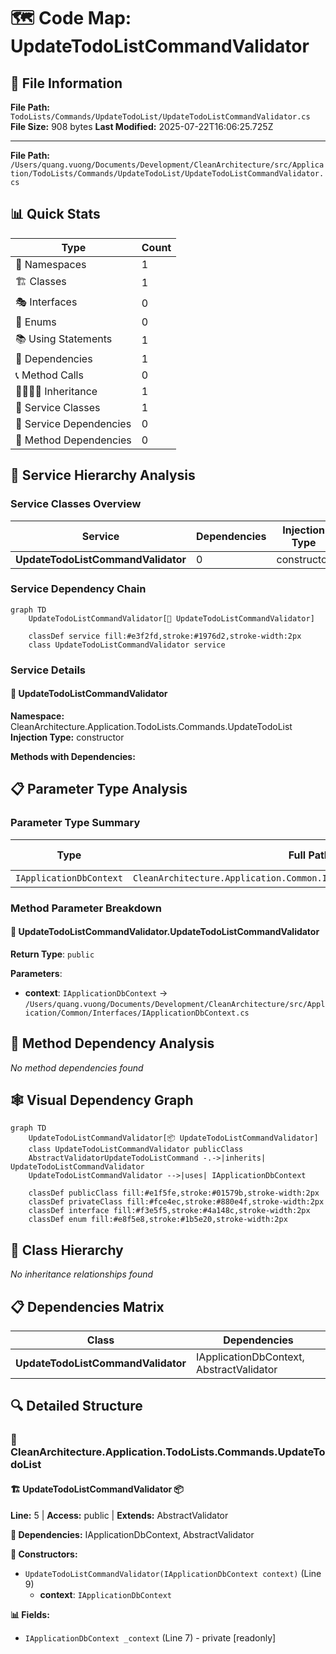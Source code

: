 # 🗺️ Code Map: UpdateTodoListCommandValidator

## 📁 File Information

**File Path:** `TodoLists/Commands/UpdateTodoList/UpdateTodoListCommandValidator.cs`
**File Size:** 908 bytes
**Last Modified:** 2025-07-22T16:06:25.725Z

---


**File Path:** `/Users/quang.vuong/Documents/Development/CleanArchitecture/src/Application/TodoLists/Commands/UpdateTodoList/UpdateTodoListCommandValidator.cs`

## 📊 Quick Stats

| Type | Count |
|------|-------|
| 📁 Namespaces | 1 |
| 🏗️ Classes | 1 |
| 🎭 Interfaces | 0 |
| 📝 Enums | 0 |
| 📚 Using Statements | 1 |
| 🔗 Dependencies | 1 |
| 📞 Method Calls | 0 |
| 👨‍👩‍👧‍👦 Inheritance | 1 |
| 🔧 Service Classes | 1 |
| 💉 Service Dependencies | 0 |
| 🎯 Method Dependencies | 0 |

## 🔧 Service Hierarchy Analysis

### Service Classes Overview

| Service | Dependencies | Injection Type | Methods |
|---------|--------------|----------------|---------|
| **UpdateTodoListCommandValidator** | 0 | constructor | 1 |

### Service Dependency Chain

```mermaid
graph TD
    UpdateTodoListCommandValidator[🔧 UpdateTodoListCommandValidator]

    classDef service fill:#e3f2fd,stroke:#1976d2,stroke-width:2px
    class UpdateTodoListCommandValidator service
```

### Service Details

#### 🔧 UpdateTodoListCommandValidator

**Namespace:** CleanArchitecture.Application.TodoLists.Commands.UpdateTodoList
**Injection Type:** constructor

**Methods with Dependencies:**

## 📋 Parameter Type Analysis

### Parameter Type Summary

| Type | Full Path | Namespace | Used In Methods | Occurrences |
|------|-----------|-----------|-----------------|-------------|
| `IApplicationDbContext` | `CleanArchitecture.Application.Common.Interfaces.IApplicationDbContext` | `CleanArchitecture.Application.Common.Interfaces` | 1 | 1 |

### Method Parameter Breakdown

#### 🔧 UpdateTodoListCommandValidator.UpdateTodoListCommandValidator

**Return Type**: `public`

**Parameters**:
- **context**: `IApplicationDbContext` → `/Users/quang.vuong/Documents/Development/CleanArchitecture/src/Application/Common/Interfaces/IApplicationDbContext.cs`

## 🎯 Method Dependency Analysis

*No method dependencies found*

## 🕸️ Visual Dependency Graph

```mermaid
graph TD
    UpdateTodoListCommandValidator[📦 UpdateTodoListCommandValidator]
    class UpdateTodoListCommandValidator publicClass
    AbstractValidatorUpdateTodoListCommand -.->|inherits| UpdateTodoListCommandValidator
    UpdateTodoListCommandValidator -->|uses| IApplicationDbContext

    classDef publicClass fill:#e1f5fe,stroke:#01579b,stroke-width:2px
    classDef privateClass fill:#fce4ec,stroke:#880e4f,stroke-width:2px
    classDef interface fill:#f3e5f5,stroke:#4a148c,stroke-width:2px
    classDef enum fill:#e8f5e8,stroke:#1b5e20,stroke-width:2px
```

## 🌳 Class Hierarchy

*No inheritance relationships found*

## 📋 Dependencies Matrix

| Class | Dependencies |
|-------|---------------|
| **UpdateTodoListCommandValidator** | IApplicationDbContext, AbstractValidator<UpdateTodoListCommand> |

## 🔍 Detailed Structure

### 📁 CleanArchitecture.Application.TodoLists.Commands.UpdateTodoList

#### 🏗️ UpdateTodoListCommandValidator 📦

**Line:** 5 | **Access:** public | **Extends:** AbstractValidator<UpdateTodoListCommand>

**🔗 Dependencies:** IApplicationDbContext, AbstractValidator<UpdateTodoListCommand>

**🔧 Constructors:**
- `UpdateTodoListCommandValidator(IApplicationDbContext context)` (Line 9)
  - **context**: `IApplicationDbContext`

**📊 Fields:**
- `IApplicationDbContext _context` (Line 7) - private [readonly]

